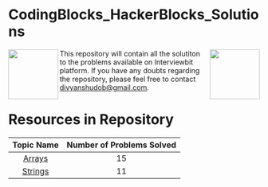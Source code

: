 # CodingBlocks_HackerBlocks_Solutions
<p>
<img height = "100" align = "left" src="https://minio.codingblocks.com/amoeba/OnlineLogo2020.svg">
<img height = "100" align = "right" src="https://minio.codingblocks.com/amoeba/OnlineLogo2020.svg">
</p>

This repository will contain all the solutiton to the problems available on Interviewbit platform. If you have any doubts regarding the repository, please feel free to contact divyanshudob@gmail.com.



# Resources in Repository


| Topic Name| Number of Problems Solved| 
|  :--------: |  :--------: | 
| [Arrays](https://github.com/divyanshudob/CodingBlocks-HackerBlocks_Solutions/tree/main/Arrays)| 15|
| [Strings](https://github.com/divyanshudob/CodingBlocks-HackerBlocks_Solutions/tree/main/Strings)| 11|